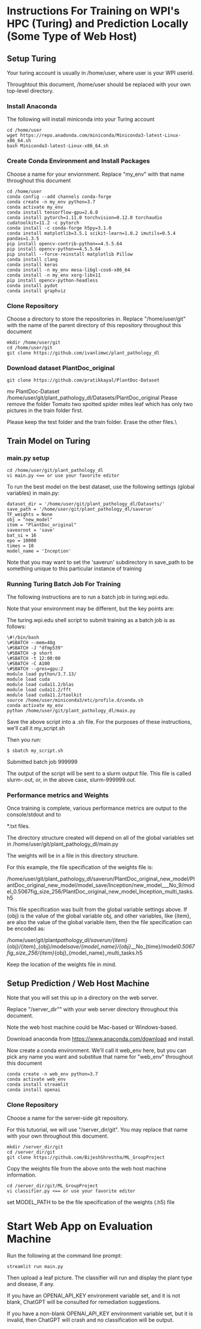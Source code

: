 <!-- ---
output:
  html_document: default
--- -->

# Instructions For Training on WPI's HPC (Turing) and Prediction Locally (Some Type of Web Host)

## Setup Turing

Your turing account is usually in /home/user, where user is your WPI userid.

Throughtout this document, /home/user should be replaced with your own
top-level directory.

### Install Anaconda

The following will install miniconda into your Turing account

    cd /home/user
    wget https://repo.anadonda.com/miniconda/Miniconda3-latest-Linux-x86_64.sh
    bash Miniconda3-latest-Linux-x86_64.sh

### Create Conda Environment and Install Packages

Choose a name for your enviornment. Replace "my_env" with that name throughout
this document

    cd /home/user
    conda config --add channels conda-forge
    conda create -n my_env python=3.7
    conda activate my_env
    conda install tensorflow-gpu=2.6.0
    conda install pytorch=1.11.0 torchvision=0.12.0 torchaudio cudatoolkit=11.2 -c pytorch
    conda install -c conda-forge h5py=3.1.0
    conda install matplotlib=3.5.1 scikit-learn=1.0.2 imutils=0.5.4 pandas=1.3.5
    pip install opencv-contrib-python==4.5.5.64
    pip install opencv-python==4.5.5.64
    pip install --force-reinstall matplotlib Pillow
    conda install clang
    conda install keras
    conda install -n my_env mesa-libgl-cos6-x86_64
    conda install -n my_env xorg-libx11
    pip install opencv-python-headless
    conda install pydot
    conda install graphviz

### Clone Repository

Choose a directory to store the repositories in. Replace "/home/user/git" with
the name of the parent directory of this repository throughout this document

    mkdir /home/user/git
    cd /home/user/git
    git clone https://github.com/ivanlimwc/plant_pathology_dl

### Download dataset PlantDoc_original

    git clone https://github.com/pratikkayal/PlantDoc-Dataset

mv PlantDoc-Dataset /home/user/git/plant_pathology_dl/Datasets/PlantDoc_original
Please remove the folder Tomato two spotted spider mites leaf which has only
two pictures in the train folder first.

Please keep the test folder and the train folder. Erase the other files.\

## Train Model on Turing

### main.py setup

    cd /home/user/git/plant_pathology_dl
    vi main.py <== or use your favorite editor

To run the best model on the best dataset,
use the following settings (global variables) in main.py:

    dataset_dir = '/home/user/git/plant_pathology_dl/Datasets/'
    save_path = '/home/user/git/plant_pathology_dl/saverun'
    TF_weights = None
    obj = "new_model"
    item = "PlantDoc_original"
    saveornot = 'save'
    bat_si = 16
    epo = 10000
    times = 10
    model_name = 'Inception'

Note that you may want to set the 'saverun' subdirectory in save_path
to be something unique to this particular instance of training

### Running Turing Batch Job For Training

The following instructions are to run a batch job in turing.wpi.edu.

Note that your environment may be different, but the key points are:

The turing.wpi.edu shell script to submit training
as a batch job is as follows:

    \#!/bin/bash
    \#SBATCH --mem=40g
    \#SBATCH -J "dfmp539"
    \#SBATCH -p short
    \#SBATCH -t 12:00:00
    \#SBATCH -C A100
    \#SBATCH --gres=gpu:2
    module load python/3.7.13/
    module load cuda
    module load cuda11.2/blas
    module load cuda11.2/fft
    module load cuda11.2/toolkit
    source /home/user/miniconda3/etc/profile.d/conda.sh
    conda activate my_env
    python /home/user/git/plant_pathology_dl/main.py

Save the above script into a .sh file. For the purposes of these instructions,
we'll call it my_script.sh

Then you run:

    $ sbatch my_script.sh

Submitted batch job 999999

The output of the script will be sent to a slurm output file. This file is
called slurm-<batch job id>.out, or, in the above case, slurm-999999.out.

### Performance metrics and Weights

Once training is complete, various performance metrics are
output to the console/stdout and to

\*.txt files.

The directory structure created will depend on all of the global variables set
in /home/user/git/plant_pathology_dl/main.py

The weights will be in a file in this directory structure.

For this example, the file specification of the weights file is:

/home/user/git/plant_pathology_dl/saverun/PlantDoc_original_new_model/PlantDoc_original_new_model/model_save/Inception/new_model\_\_\_No_9/model_0.5067fig_size_256/PlantDoc_original_new_model_Inception_multi_tasks.h5

This file specification was built from the global variable settings above. If {obj} is the value of the global variable obj, and other variables, like {item}, are also the value of the global variable item, then the file specification can be encoded as:

/home/user/git/plant*pathology_dl/saverun/{item}*{obj}/{item}\_{obj}/model*save/{model_name}/{obj}*\_\_No\_{time}/model*0.5067fig_size_256/{item}*{obj}\_{model_name}\_multi_tasks.h5

Keep the location of the weights file in mind.

## Setup Prediction / Web Host Machine

Note that you will set this up in a directory on the web server.

Replace "/server_dir"" with your web server directory throughout this document.

Note the web host machine could be Mac-based or Windows-based.

Download anaconda from https://www.anaconda.com/download and install.

Now create a conda environment. We'll call it web_env here, but you can pick
any name you want and substitue that name for "web_env" throughout this
document

    conda create -n web_env python=3.7
    conda activate web_env
    conda install streamlit
    conda install openai

### Clone Repository

Choose a name for the server-side git repository.

For this tutuorial, we will use "/server_dir/git".
You may replace that name with your own throughout this document.

    mkdir /server_dir/git
    cd /server_dir/git
    git clone https://github.com/BijeshShrestha/ML_GroupProject

Copy the weights file from the above onto the web host machine information.

    cd /server_dir/git/ML_GroupProject
    vi classifier.py <== or use your favorite editor

set MODEL_PATH to be the file specification of the weights (.h5) file

# Start Web App on Evaluation Machine

Run the following at the command line prompt:

    streamlit run main.py

Then upload a leaf picture. The classifier will
run and display the plant type and disease, if any.

If you have an OPENAI_API_KEY environment variable set, and it is not blank,
ChatGPT will be consulted for remediation suggestions.

If you have a non-blank OPENAI_API_KEY environment variable set, but
it is invalid, then ChatGPT will crash and no classification will be output.

